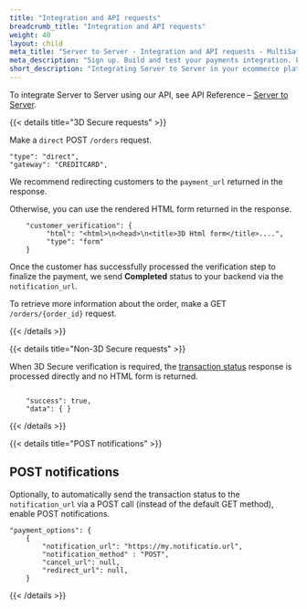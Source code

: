 ```yaml
---
title: "Integration and API requests"
breadcrumb_title: "Integration and API requests"
weight: 40
layout: child
meta_title: "Server to Server - Integration and API requests - MultiSafepay Docs"
meta_description: "Sign up. Build and test your payments integration. Explore our products and services. Use our API Reference, SDKs, and wrappers. Get support."
short_description: "Integrating Server to Server in your ecommerce platform via our API"
---
```


To integrate Server to Server using our API, see API Reference – [Server to Server](/api/#server-to-server).

{{< details title="3D Secure requests" >}}

Make a `direct` POST `/orders` request. 

```
"type": "direct",
"gateway": "CREDITCARD",
```

We recommend redirecting customers to the `payment_url` returned in the response. 

Otherwise, you can use the rendered HTML form returned in the response.

```shell 
    "customer_verification": {
         "html": "<html>\n<head>\n<title>3D Html form</title>....",
         "type": "form" 
    }
```

Once the customer has successfully processed the verification step to finalize the payment, we send **Completed** status to your backend via the `notification_url`.

To retrieve more information about the order, make a GET `/orders/{order_id}` request. 

{{< /details >}}

{{< details title="Non-3D Secure requests" >}}

When 3D Secure verification is required, the [transaction status](/api/multisafepay-statuses/) response is processed directly and no HTML form is returned.

```shell 

    "success": true,
    "data": { }
```

{{< /details >}}

{{< details title="POST notifications" >}}

## POST notifications
Optionally, to automatically send the transaction status to the `notification_url` via a POST call (instead of the default GET method), enable POST notifications.

```shell 
"payment_options": {
    {
        "notification_url": "https://my.notificatio.url",
        "notification_method" : "POST",
        "cancel_url": null,
        "redirect_url": null,
    }
```
{{< /details >}}
